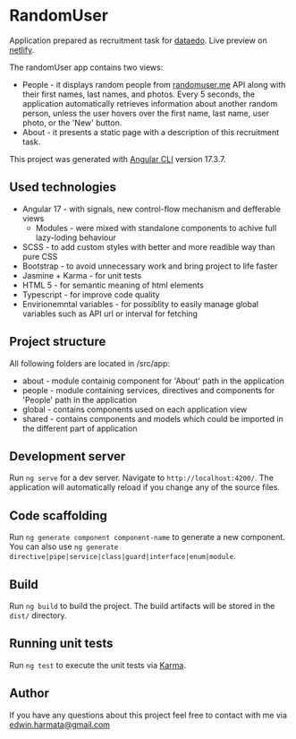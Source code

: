# RandomUser

Application prepared as recruitment task for [dataedo](https://dataedo.pl). Live preview on [netlify](https://master--dataedo-randomuser.netlify.app/).

The randomUser app contains two views:
- People - it displays random people from [randomuser.me](https://randomuser.me) API along with their first names, last names, and photos. Every 5 seconds, the application automatically retrieves information about another random person, unless the user hovers over the first name, last name, user photo, or the 'New' button. 
- About - it presents a static page with a description of this recruitment task.

This project was generated with [Angular CLI](https://github.com/angular/angular-cli) version 17.3.7.

## Used technologies
- Angular 17 - with signals, new control-flow mechanism and defferable views
    - Modules - were mixed with standalone components to achive full lazy-loding behaviour
- SCSS - to add custom styles with better and more readible way than pure CSS
- Bootstrap - to avoid unnecessary work and bring project to life faster
- Jasmine + Karma - for unit tests
- HTML 5 - for semantic meaning of html elements
- Typescript - for improve code quality
- Envirionemntal variables - for possiblity to easily manage global variables such as API url or interval for fetching

## Project structure
All following folders are located in /src/app:
- about - module containig component for 'About' path in the application
- people - module containing services, directives and components for 'People' path in the application
- global - contains components used on each application view
- shared - contains components and models which could be imported in the different part of application

## Development server

Run `ng serve` for a dev server. Navigate to `http://localhost:4200/`. The application will automatically reload if you change any of the source files.

## Code scaffolding

Run `ng generate component component-name` to generate a new component. You can also use `ng generate directive|pipe|service|class|guard|interface|enum|module`.

## Build

Run `ng build` to build the project. The build artifacts will be stored in the `dist/` directory.

## Running unit tests

Run `ng test` to execute the unit tests via [Karma](https://karma-runner.github.io).

## Author

If you have any questions about this project feel free to contact with me via [edwin.harmata@gmail.com](mailto:edwin.harmata@gmail.com)

